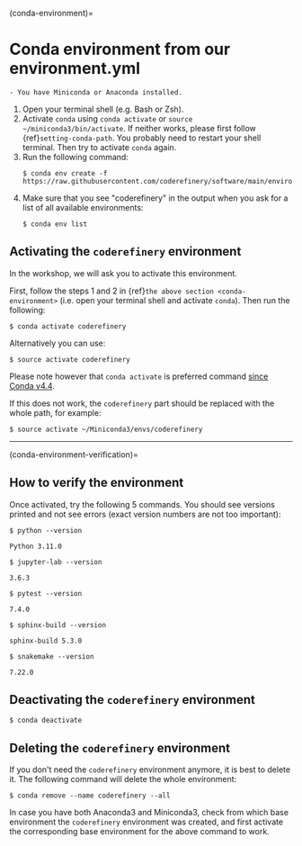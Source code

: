 (conda-environment)=

# Conda environment from our environment.yml

```{prereq}
- You have Miniconda or Anaconda installed.
```

1. Open your terminal shell (e.g. Bash or Zsh).
2. Activate `conda` using `conda activate` or `source ~/miniconda3/bin/activate`. If neither 
   works, please first follow {ref}`setting-conda-path`. You probably
   need to restart your shell terminal. Then try to activate `conda` again.
3. Run the following command:
   ```console
   $ conda env create -f https://raw.githubusercontent.com/coderefinery/software/main/environment.yml
   ```
4. Make sure that you see "coderefinery" in the output when you ask for a list of all available environments:
   ```console
   $ conda env list
   ```


## Activating the `coderefinery` environment

In the workshop, we will ask you to activate this environment. 

First, follow the steps 1 and 2 in {ref}`the above section <conda-environment>` (i.e. open your terminal shell and activate `conda`).
Then run the following:
```console
$ conda activate coderefinery
```

Alternatively you can use:
```console
$ source activate coderefinery
```
Please note however that `conda activate` is preferred command [since Conda v4.4](https://docs.conda.io/projects/conda/en/latest/release-notes.html#id330).

If this does not work, the `coderefinery` part should be replaced with the whole path, for example:
```console
$ source activate ~/Miniconda3/envs/coderefinery
```

---

(conda-environment-verification)=

## How to verify the environment

Once activated, try the following 5 commands.
You should see versions printed and not see errors (exact version numbers are not too important):
```console
$ python --version

Python 3.11.0
```
```console
$ jupyter-lab --version

3.6.3
```
```console
$ pytest --version

7.4.0
```
```console
$ sphinx-build --version

sphinx-build 5.3.0
```
```console
$ snakemake --version

7.22.0
```


## Deactivating the `coderefinery` environment

```console
$ conda deactivate
```


## Deleting the `coderefinery` environment

If you don't need the `coderefinery` environment anymore, it is best to delete
it. The following command will delete the whole environment:
```console
$ conda remove --name coderefinery --all
```

In case you have both Anaconda3 and Miniconda3, check from which base
environment the `coderefinery` environment was created, and first activate the
corresponding base environment for the above command to work.
